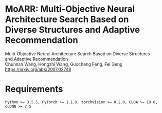# MoARR: Multi-Objective Neural Architecture Search Based on Diverse Structures and Adaptive Recommendation

Multi-Objective Neural Architecture Search Based on Diverse Structures and Adaptive Recommendation<br>
Chunnan Wang, Hongzhi Wang, Guocheng Feng, Fei Geng<br>
https://arxiv.org/abs/2007.02749<br>

# Requirements

``Python >= 3.5.5, PyTorch >= 1.1.0, torchvision >= 0.2.0, CUDA >= 10.0, cuDNN >= 7.5``
